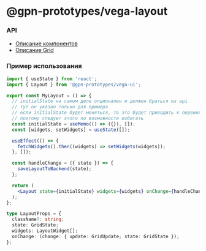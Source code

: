 # @gpn-prototypes/vega-layout

### API

-   [Описание компонентов](./docs/components.md)
-   [Описание Grid](./docs/grid.md)

### Пример использования

```jsx
import { useState } from 'react';
import { Layout } from '@gpn-prototypes/vega-ui';

export const MyLayout = () => {
  // initialState на самом деле опционален и должен браться из api
  // тут он указан только для примера
  // если initialState будет меняться, то это будет приводить к переинициализации grid'а,
  // поэтому следует этого по возможности избегать
  const initialState = useMemo(() => ({}), []);
  const [widgets, setWidgets] = useState([]);

  useEffect(() => {
    fetchWidgets().then((widgets) => setWidgets(widgets));
  }, []);

  const handleChange = ({ state }) => {
    saveLayoutToBackend(state);
  };

  return (
    <Layout state={initialState} widgets={widgets} onChange={handleChange} />
  );
};
```

```ts
type LayoutProps = {
  className?: string;
  state: GridState;
  widgets: LayoutWidget[];
  onChange: (change: { update: GridUpdate; state: GridState });
};
```
